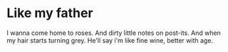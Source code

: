 # Like my father

I wanna come home to roses. And dirty little notes on post-its. And when my hair starts turning grey. He'll say i'm like fine wine, better with age.
